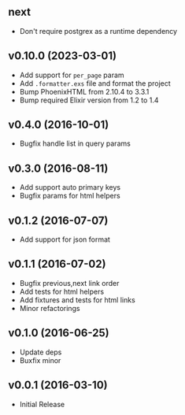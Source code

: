 ## next
* Don't require postgrex as a runtime dependency

## v0.10.0 (2023-03-01)
* Add support for `per_page` param
* Add `.formatter.exs` file and format the project
* Bump PhoenixHTML from 2.10.4 to 3.3.1
* Bump required Elixir version from 1.2 to 1.4

## v0.4.0 (2016-10-01)
* Bugfix handle list in query params

## v0.3.0 (2016-08-11)
* Add support auto primary keys
* Bugfix params for html helpers

## v0.1.2 (2016-07-07)
* Add support for json format

## v0.1.1 (2016-07-02)
* Bugfix previous,next link order
* Add tests for html helpers
* Add fixtures and tests for html links
* Minor refactorings

## v0.1.0 (2016-06-25)
* Update deps
* Buxfix minor
## v0.0.1 (2016-03-10)
* Initial Release
